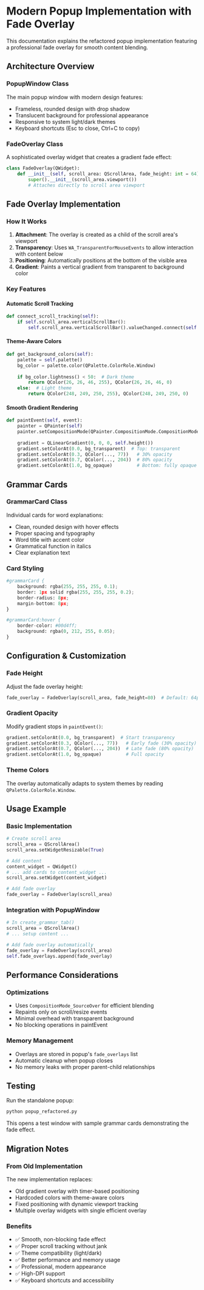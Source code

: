 # Modern Popup Implementation with Fade Overlay

This documentation explains the refactored popup implementation featuring a professional fade overlay for smooth content blending.

## Architecture Overview

### PopupWindow Class
The main popup window with modern design features:
- Frameless, rounded design with drop shadow
- Translucent background for professional appearance
- Responsive to system light/dark themes
- Keyboard shortcuts (Esc to close, Ctrl+C to copy)

### FadeOverlay Class
A sophisticated overlay widget that creates a gradient fade effect:

```python
class FadeOverlay(QWidget):
    def __init__(self, scroll_area: QScrollArea, fade_height: int = 64):
        super().__init__(scroll_area.viewport())
        # Attaches directly to scroll area viewport
```

## Fade Overlay Implementation

### How It Works
1. **Attachment**: The overlay is created as a child of the scroll area's viewport
2. **Transparency**: Uses `WA_TransparentForMouseEvents` to allow interaction with content below
3. **Positioning**: Automatically positions at the bottom of the visible area
4. **Gradient**: Paints a vertical gradient from transparent to background color

### Key Features

#### Automatic Scroll Tracking
```python
def connect_scroll_tracking(self):
    if self.scroll_area.verticalScrollBar():
        self.scroll_area.verticalScrollBar().valueChanged.connect(self.update_position)
```

#### Theme-Aware Colors
```python
def get_background_colors(self):
    palette = self.palette()
    bg_color = palette.color(QPalette.ColorRole.Window)
    
    if bg_color.lightness() < 50:  # Dark theme
        return QColor(26, 26, 46, 255), QColor(26, 26, 46, 0)
    else:  # Light theme
        return QColor(248, 249, 250, 255), QColor(248, 249, 250, 0)
```

#### Smooth Gradient Rendering
```python
def paintEvent(self, event):
    painter = QPainter(self)
    painter.setCompositionMode(QPainter.CompositionMode.CompositionMode_SourceOver)
    
    gradient = QLinearGradient(0, 0, 0, self.height())
    gradient.setColorAt(0.0, bg_transparent)  # Top: transparent
    gradient.setColorAt(0.3, QColor(..., 77))   # 30% opacity
    gradient.setColorAt(0.7, QColor(..., 204))  # 80% opacity  
    gradient.setColorAt(1.0, bg_opaque)         # Bottom: fully opaque
```

## Grammar Cards

### GrammarCard Class
Individual cards for word explanations:
- Clean, rounded design with hover effects
- Proper spacing and typography
- Word title with accent color
- Grammatical function in italics
- Clear explanation text

### Card Styling
```python
#grammarCard {
    background: rgba(255, 255, 255, 0.1);
    border: 1px solid rgba(255, 255, 255, 0.2);
    border-radius: 8px;
    margin-bottom: 8px;
}

#grammarCard:hover {
    border-color: #00d4ff;
    background: rgba(0, 212, 255, 0.05);
}
```

## Configuration & Customization

### Fade Height
Adjust the fade overlay height:
```python
fade_overlay = FadeOverlay(scroll_area, fade_height=80)  # Default: 64px
```

### Gradient Opacity
Modify gradient stops in `paintEvent()`:
```python
gradient.setColorAt(0.0, bg_transparent)  # Start transparency
gradient.setColorAt(0.3, QColor(..., 77))   # Early fade (30% opacity)
gradient.setColorAt(0.7, QColor(..., 204))  # Late fade (80% opacity)
gradient.setColorAt(1.0, bg_opaque)         # Full opacity
```

### Theme Colors
The overlay automatically adapts to system themes by reading `QPalette.ColorRole.Window`.

## Usage Example

### Basic Implementation
```python
# Create scroll area
scroll_area = QScrollArea()
scroll_area.setWidgetResizable(True)

# Add content
content_widget = QWidget()
# ... add cards to content_widget ...
scroll_area.setWidget(content_widget)

# Add fade overlay
fade_overlay = FadeOverlay(scroll_area)
```

### Integration with PopupWindow
```python
# In create_grammar_tab()
scroll_area = QScrollArea()
# ... setup content ...

# Add fade overlay automatically
fade_overlay = FadeOverlay(scroll_area)
self.fade_overlays.append(fade_overlay)
```

## Performance Considerations

### Optimizations
- Uses `CompositionMode_SourceOver` for efficient blending
- Repaints only on scroll/resize events
- Minimal overhead with transparent background
- No blocking operations in paintEvent

### Memory Management
- Overlays are stored in popup's `fade_overlays` list
- Automatic cleanup when popup closes
- No memory leaks with proper parent-child relationships

## Testing

Run the standalone popup:
```bash
python popup_refactored.py
```

This opens a test window with sample grammar cards demonstrating the fade effect.

## Migration Notes

### From Old Implementation
The new implementation replaces:
- Old gradient overlay with timer-based positioning
- Hardcoded colors with theme-aware colors
- Fixed positioning with dynamic viewport tracking
- Multiple overlay widgets with single efficient overlay

### Benefits
- ✅ Smooth, non-blocking fade effect
- ✅ Proper scroll tracking without jank
- ✅ Theme compatibility (light/dark)
- ✅ Better performance and memory usage
- ✅ Professional, modern appearance
- ✅ High-DPI support
- ✅ Keyboard shortcuts and accessibility
